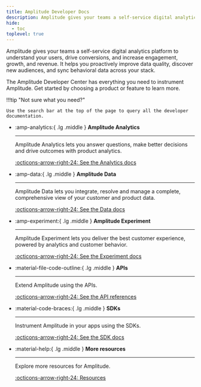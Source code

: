 ```yaml
---
title: Amplitude Developer Docs
description: Amplitude gives your teams a self-service digital analytics platform to understand your users, drive conversions, and increase engagement, growth, and revenue.
hide:
  - toc
toplevel: true
---
```


Amplitude gives your teams a self-service digital analytics platform to understand your users, drive conversions, and increase engagement, growth, and revenue. It helps you proactively improve data quality, discover new audiences, and sync behavioral data across your stack.

The Amplitude Developer Center has everything you need to instrument Amplitude. Get started by choosing a product or feature to learn more. 

!!!tip "Not sure what you need?"

    Use the search bar at the top of the page to query all the developer documentation. 

<div class="grid cards" markdown>

- :amp-analytics:{ .lg .middle } __Amplitude Analytics__

    ---

    Amplitude Analytics lets you answer questions, make better decisions and drive outcomes with product analytics.

    [:octicons-arrow-right-24: See the Analytics docs](../analytics/)

- :amp-data:{ .lg .middle } __Amplitude Data__

    ---

    Amplitude Data lets you integrate, resolve and manage a complete, comprehensive view of your customer and product data. 

    [:octicons-arrow-right-24: See the Data docs](../data/)

- :amp-experiment:{ .lg .middle } __Amplitude Experiment__

    ---

    Amplitude Experiment lets you deliver the best customer experience, powered by analytics and customer behavior.

    [:octicons-arrow-right-24: See the Experiment docs](../experiment/)

- :material-file-code-outline:{ .lg .middle } __APIs__

    ---

    Extend Amplitude using the APIs.

    [:octicons-arrow-right-24: See the API references](../analytics/apis/)

- :material-code-braces:{ .lg .middle } __SDKs__

    ---

    Instrument Amplitude in your apps using the SDKs.

    [:octicons-arrow-right-24: See the SDK docs](../data/sdks/)

- :material-help:{ .lg .middle } __More resources__

    ---

    Explore more resources for Amplitude.

    [:octicons-arrow-right-24: Resources](all-resources.md)

</div>